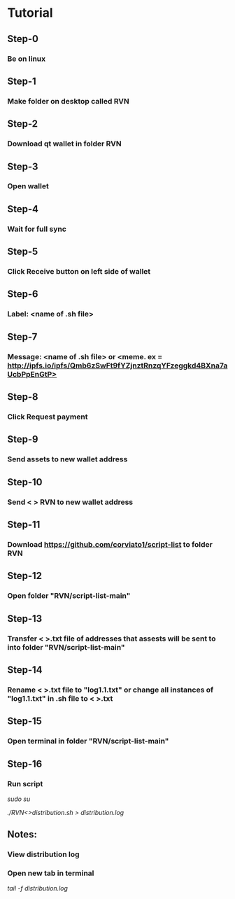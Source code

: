 
# Tutorial

## Step-0

### Be on linux

## Step-1

### Make folder on desktop called RVN

## Step-2

### Download qt wallet in folder RVN

## Step-3

### Open wallet

## Step-4

### Wait for full sync

##  Step-5

### Click Receive button on left side of wallet

## Step-6

### Label: <name of .sh file>

## Step-7

### Message: <name of .sh file> or <meme. ex = http://ipfs.io/ipfs/Qmb6zSwFt9fYZjnztRnzqYFzeggkd4BXna7aUcbPpEnGtP>

## Step-8

### Click Request payment

## Step-9

### Send assets to new wallet address

## Step-10

### Send < > RVN to new wallet address

## Step-11

### Download https://github.com/corviato1/script-list to folder RVN

## Step-12

### Open folder "RVN/script-list-main"

## Step-13

### Transfer < >.txt file of addresses that assests will be sent to into folder "RVN/script-list-main"

## Step-14

### Rename < >.txt file to "log1.1.txt" or change all instances of "log1.1.txt" in .sh file to < >.txt

## Step-15

### Open terminal in folder "RVN/script-list-main"

## Step-16

### Run script

*sudo su*

*./RVN<>distribution.sh > distribution.log*

## Notes:

### View distribution log
  
### Open new tab in terminal

*tail -f distribution.log*